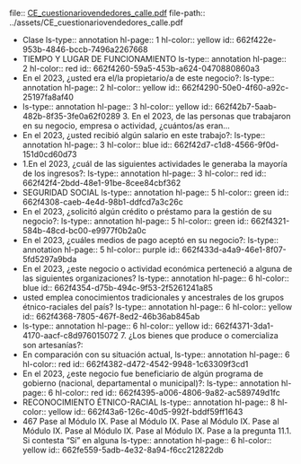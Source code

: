 file:: [CE_cuestionariovendedores_calle.pdf](../assets/CE_cuestionariovendedores_calle.pdf)
file-path:: ../assets/CE_cuestionariovendedores_calle.pdf

- Clase
  ls-type:: annotation
  hl-page:: 1
  hl-color:: yellow
  id:: 662f422e-953b-4846-bccb-7496a2267668
- TIEMPO Y LUGAR DE FUNCIONAMIENTO
  ls-type:: annotation
  hl-page:: 2
  hl-color:: red
  id:: 662f4260-59a5-453b-a624-0470880860a3
- En el 2023, ¿usted era el/la propietario/a de este negocio?:
  ls-type:: annotation
  hl-page:: 2
  hl-color:: yellow
  id:: 662f4290-50e0-4f60-a92c-25197fa8af40
- ls-type:: annotation
  hl-page:: 3
  hl-color:: yellow
  id:: 662f42b7-5aab-482b-8f35-3fe0a62f0289
  3. En el 2023, de las personas que trabajaron en su negocio, empresa o actividad, ¿cuántos/as eran…
- En el 2023, ¿usted recibió algún salario en este trabajo?:
  ls-type:: annotation
  hl-page:: 3
  hl-color:: blue
  id:: 662f42d7-c1d8-4566-9f0d-151d0cd60d73
- 1.En el 2023, ¿cuál de las siguientes actividades le generaba la mayoría de los ingresos?:
  ls-type:: annotation
  hl-page:: 3
  hl-color:: red
  id:: 662f42f4-2bdd-48e1-91be-8cee84cbf362
- SEGURIDAD SOCIAL
  ls-type:: annotation
  hl-page:: 5
  hl-color:: green
  id:: 662f4308-caeb-4e4d-98b1-ddfcd7a3c26c
- En el 2023, ¿solicitó algún crédito o préstamo para la gestión de su negocio?:
  ls-type:: annotation
  hl-page:: 5
  hl-color:: green
  id:: 662f4321-584b-48cd-bc00-e9977f0b2a0c
- En el 2023, ¿cuáles medios de pago aceptó en su negocio?:
  ls-type:: annotation
  hl-page:: 5
  hl-color:: purple
  id:: 662f433d-a4a9-46e1-8f07-5fd5297a9bda
- En el 2023, ¿este negocio o actividad económica perteneció a alguna de las siguientes organizaciones?
  ls-type:: annotation
  hl-page:: 6
  hl-color:: blue
  id:: 662f4354-d75b-494c-9f53-2f5261241a85
- usted emplea conocimientos tradicionales y ancestrales de los grupos étnico-raciales del país?
  ls-type:: annotation
  hl-page:: 6
  hl-color:: yellow
  id:: 662f4368-7805-467f-8ed2-46b36ab845ab
- ls-type:: annotation
  hl-page:: 6
  hl-color:: yellow
  id:: 662f4371-3da1-4170-aacf-c8d976015072
  7. ¿Los bienes que produce o comercializa son artesanías?:
- En comparación con su situación actual, 
  ls-type:: annotation
  hl-page:: 6
  hl-color:: red
  id:: 662f4382-d472-4542-9948-1c63309f3cd1
- En el 2023, ¿este negocio fue beneficiario de algún programa de gobierno (nacional, departamental o municipal)?:
  ls-type:: annotation
  hl-page:: 6
  hl-color:: red
  id:: 662f4395-a006-4806-9a82-ac589749d1fc
- RECONOCIMIENTO ÉTNICO-RACIAL
  ls-type:: annotation
  hl-page:: 8
  hl-color:: yellow
  id:: 662f43a6-126c-40d5-992f-bddf59ff1643
- 467 Pase al Módulo IX. Pase al Módulo IX. Pase al Módulo IX. Pase al Módulo IX. Pase al Módulo IX. Pase al Módulo IX. Pase a la pregunta 11.1. Si contesta “Sí” en alguna
  ls-type:: annotation
  hl-page:: 6
  hl-color:: yellow
  id:: 662fe559-5adb-4e32-8a94-f6cc212822db